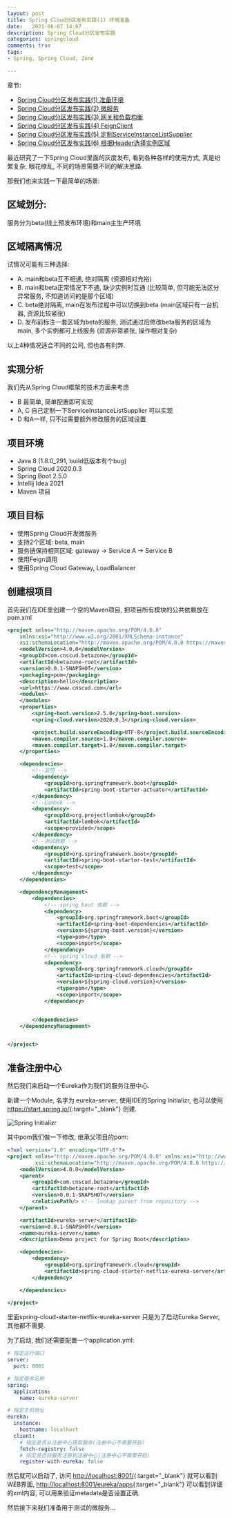 ```yaml
---
layout: post 
title: Spring Cloud分区发布实践(1) 环境准备
date:   2021-06-07 14:07 
description: Spring Cloud分区发布实践 
categories: springcloud 
comments: true 
tags:
- Spring, Spring Cloud, Zone

---
```

章节:
* [Spring Cloud分区发布实践(1) 准备环境](/springcloud/2021/06/07/springcloud-betazonedemo-1.html)
* [Spring Cloud分区发布实践(2) 微服务](/springcloud/2021/06/07/springcloud-betazonedemo-2.html)
* [Spring Cloud分区发布实践(3) 网关和负载均衡](/springcloud/2021/06/07/springcloud-betazonedemo-3.html)
* [Spring Cloud分区发布实践(4) FeignClient](/springcloud/2021/06/07/springcloud-betazonedemo-4.html)
* [Spring Cloud分区发布实践(5) 定制ServiceInstanceListSupplier](/springcloud/2021/06/07/springcloud-betazonedemo-5.html)
* [Spring Cloud分区发布实践(6) 根据Header选择实例区域](/springcloud/2021/06/07/springcloud-betazonedemo-6.html)


最近研究了一下Spring Cloud里面的灰度发布, 看到各种各样的使用方式, 真是纷繁复杂, 眼花缭乱, 不同的场景需要不同的解决思路.

那我们也来实践一下最简单的场景:

## 区域划分: 
服务分为beta(线上预发布环境)和main主生产环境

## 区域隔离情况
试情况可能有三种选择:
- A. main和beta互不相通, 绝对隔离 (资源相对充裕)
- B. main和beta正常情况下不通, 缺少实例时互通 (比较简单, 但可能无法区分异常服务, 不知道访问的是那个区域)
- C. beta绝对隔离, main在发布过程中可以切换到beta (main区域只有一台机器, 资源比较紧张)
- D. 发布前标注一套区域为beta的服务, 测试通过后修改beta服务的区域为main, 多个实例都可上线服务 (资源非常紧张, 操作相对复杂)


以上4种情况适合不同的公司, 但也各有利弊.

## 实现分析
我们先从Spring Cloud框架的技术方面来考虑
* B 最简单, 简单配置即可实现
* A, C 自己定制一下ServiceInstanceListSupplier 可以实现
* D 和A一样, 只不过需要额外修改服务的区域设置


## 项目环境
* Java 8 (1.8.0_291, build低版本有个bug)
* Spring Cloud 2020.0.3
* Spring Boot 2.5.0
* Intellij Idea 2021
* Maven 项目

## 项目目标
* 使用Spring Cloud开发微服务
* 支持2个区域: beta, main
* 服务链保持相同区域: gateway -> Service A -> Service B
* 使用Feign调用
* 使用Spring Cloud Gateway, LoadBalancer

## 创建根项目
首先我们在IDE里创建一个空的Maven项目, 把项目所有模块的公共依赖放在pom.xml

```xml
<project xmlns="http://maven.apache.org/POM/4.0.0"
	xmlns:xsi="http://www.w3.org/2001/XMLSchema-instance"
	xsi:schemaLocation="http://maven.apache.org/POM/4.0.0 https://maven.apache.org/xsd/maven-4.0.0.xsd">
	<modelVersion>4.0.0</modelVersion>
	<groupId>com.cnscud.betazone</groupId>
	<artifactId>betazone-root</artifactId>
	<version>0.0.1-SNAPSHOT</version>
	<packaging>pom</packaging>
	<description>hello</description>
	<url>https://www.cnscud.com</url>
	<modules>
	</modules>
	<properties>
		<spring-boot.version>2.5.0</spring-boot.version>
		<spring-cloud.version>2020.0.3</spring-cloud.version>

		<project.build.sourceEncoding>UTF-8</project.build.sourceEncoding>
		<maven.compiler.source>1.8</maven.compiler.source>
		<maven.compiler.target>1.8</maven.compiler.target>
	</properties>

	<dependencies>
		<!--监控 -->
		<dependency>
			<groupId>org.springframework.boot</groupId>
			<artifactId>spring-boot-starter-actuator</artifactId>
		</dependency>
		<!--Lombok -->
		<dependency>
			<groupId>org.projectlombok</groupId>
			<artifactId>lombok</artifactId>
			<scope>provided</scope>
		</dependency>
		<!--测试依赖 -->
		<dependency>
			<groupId>org.springframework.boot</groupId>
			<artifactId>spring-boot-starter-test</artifactId>
			<scope>test</scope>
		</dependency>
	</dependencies>

	<dependencyManagement>
		<dependencies>
			<!-- spring boot 依赖 -->
			<dependency>
				<groupId>org.springframework.boot</groupId>
				<artifactId>spring-boot-dependencies</artifactId>
				<version>${spring-boot.version}</version>
				<type>pom</type>
				<scope>import</scope>
			</dependency>
			<!-- spring cloud 依赖 -->
			<dependency>
				<groupId>org.springframework.cloud</groupId>
				<artifactId>spring-cloud-dependencies</artifactId>
				<version>${spring-cloud.version}</version>
				<type>pom</type>
				<scope>import</scope>
			</dependency>


		</dependencies>
	</dependencyManagement>


</project>
```

## 准备注册中心

然后我们来启动一个Eureka作为我们的服务注册中心.

新建一个Module, 名字为 eureka-server, 使用IDE的Spring Initializr, 也可以使用 <https://start.spring.io/>{:target="_blank"} 创建.

![Spring Initializr](/img/springcloud/newmodule.jpg )

其中pom我们做一下修改, 继承父项目的pom:

```xml
<?xml version="1.0" encoding="UTF-8"?>
<project xmlns="http://maven.apache.org/POM/4.0.0" xmlns:xsi="http://www.w3.org/2001/XMLSchema-instance"
         xsi:schemaLocation="http://maven.apache.org/POM/4.0.0 https://maven.apache.org/xsd/maven-4.0.0.xsd">
    <modelVersion>4.0.0</modelVersion>
    <parent>
        <groupId>com.cnscud.betazone</groupId>
        <artifactId>betazone-root</artifactId>
        <version>0.0.1-SNAPSHOT</version>
        <relativePath/> <!-- lookup parent from repository -->
    </parent>

    <artifactId>eureka-server</artifactId>
    <version>0.0.1-SNAPSHOT</version>
    <name>eureka-server</name>
    <description>Demo project for Spring Boot</description>

    <dependencies>
        <dependency>
            <groupId>org.springframework.cloud</groupId>
            <artifactId>spring-cloud-starter-netflix-eureka-server</artifactId>
        </dependency>

    </dependencies>
    
</project>
```

里面spring-cloud-starter-netflix-eureka-server 只是为了启动Eureka Server, 其他都不需要.

为了启动, 我们还需要配置一个application.yml:

```yaml
# 指定运行端口
server:
  port: 8001

# 指定服务名称
spring:
  application:
    name: eureka-server

# 指定主机地址
eureka:
  instance:
    hostname: localhost
  client:
    # 指定是否从注册中心获取服务(注册中心不需要开启)
    fetch-registry: false
    # 指定是否将服务注册到注册中心(注册中心不需要开启)
    register-with-eureka: false

```

然后就可以启动了, 访问 <http://localhost:8001/>{:target="_blank"} 就可以看到WEB界面, <http://localhost:8001/eureka/apps>{:target="_blank"} 可以看到详细的xml内容, 可以用来验证metadata是否设置正确.


然后接下来我们准备用于测试的微服务...
